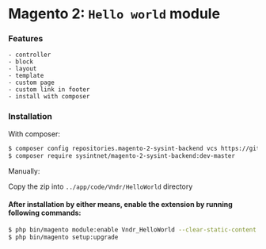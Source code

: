# Magento 2: `Hello world` module

### Features
    - controller
    - block
    - layout
    - template
    - custom page
    - custom link in footer
    - install with composer

### Installation

With composer:

```sh
$ composer config repositories.magento-2-sysint-backend vcs https://github.com/evgv/vndr-helloworld
$ composer require sysintnet/magento-2-sysint-backend:dev-master
```

Manually:

Copy the zip into `../app/code/Vndr/HelloWorld` directory


#### After installation by either means, enable the extension by running following commands:

```sh
$ php bin/magento module:enable Vndr_HelloWorld --clear-static-content
$ php bin/magento setup:upgrade
```

